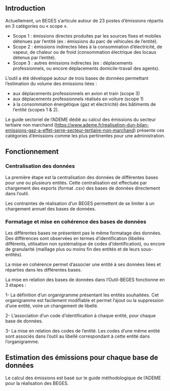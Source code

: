 ## Introduction
Actuellement, un BEGES s’articule autour de 23 postes d’émissions répartis en 3 catégories ou « scope ».
- Scope 1 : émissions directes produites par les sources fixes et mobiles détenues par l’entité (ex : émissions du parc de véhicules de l’entité).
- Scope 2 : émissions indirectes liées à la consommation d’électricité, de vapeur, de chaleur ou de froid (consommation électrique des locaux détenus par l’entité).
- Scope 3 : autres émissions indirectes (ex : déplacements professionnels, ou encore déplacements domicile-travail des agents).

L’outil a été développé autour de trois bases de données permettant l’estimation du volume des émissions liées :
- aux déplacements professionnels en avion et train (scope 3)
- aux déplacements professionnels réalisés en voiture (scope 1)
- à la consommation énergétique (gaz et électricité) des bâtiments de l’entité (scopes 1 & 2).

Le guide sectoriel de l’ADEME dédié au calcul des émissions du secteur tertiaire non marchand (https://www.ademe.fr/realisation-dun-bilan-emissions-gaz-a-effet-serre-secteur-tertiaire-non-marchand) présente ces catégories d’émissions comme les plus pertinentes pour une administration.

## Fonctionnement
### Centralisation des données
La première étape est la centralisation des données de différentes bases pour une ou plusieurs entités. Cette centralisation est effectuée par chargement des exports (format .csv) des bases de données directement dans l’outil.

Les contraintes de réalisation d’un BEGES permettent de se limiter à un chargement annuel des bases de données.

### Formatage et mise en cohérence des bases de données
Les différentes bases ne présentent pas le même formatage des données. Des différences sont observées en termes d’identification (libellés différents, utilisation non systématique de codes d’identification), ou encore de granularité (maillage plus ou moins fin des entités et de leurs sous-entités).

La mise en cohérence permet d’associer une entité à ses données liées et réparties dans les différentes bases.

La mise en relation des bases de données dans l’Outil-BEGES fonctionne en 3 étapes :

1- La définition d’un organigramme présentant les entités souhaitées. Cet organigramme est facilement modifiable et permet l’ajout ou la suppression d’une entité, voire un changement de libellé.

2- L’association d’un code d’identification à chaque entité, pour chaque base de données.

3- La mise en relation des codes de l’entité. Les codes d’une même entité sont associés dans l’outil au libellé correspondant à cette entité dans l’organigramme.

## Estimation des émissions pour chaque base de données
Le calcul des émissions est basé sur le guide méthodologique de l’ADEME pour la réalisation des BEGES.
